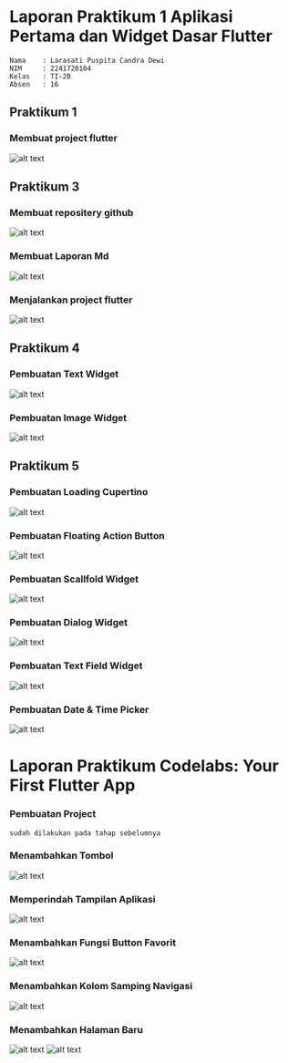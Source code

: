# Laporan Praktikum 1 Aplikasi Pertama dan Widget Dasar Flutter 
``` 
Nama    : Larasati Puspita Candra Dewi
NIM     : 2241720104
Kelas   : TI-2B
Absen   : 16
```

## Praktikum 1
### Membuat project flutter 
![alt text](image.png)

## Praktikum 3
### Membuat repositery github
![alt text](image-1.png)

### Membuat Laporan Md
![alt text](image-2.png)

### Menjalankan project flutter
![alt text](image-3.png)

## Praktikum 4
### Pembuatan Text Widget
![alt text](image-4.png)

### Pembuatan Image Widget
![alt text](image-5.png)

## Praktikum 5
### Pembuatan Loading Cupertino
![alt text](image-6.png)

### Pembuatan Floating Action Button
![alt text](image-7.png)

### Pembuatan Scallfold Widget
![alt text](image-8.png)

### Pembuatan Dialog Widget
![alt text](image-9.png)

### Pembuatan Text Field Widget
![alt text](image-10.png)

### Pembuatan Date & Time Picker
![alt text](image-11.png)

# Laporan Praktikum Codelabs: Your First Flutter App
### Pembuatan Project
``` sudah dilakukan pada tahap sebelumnya ```

### Menambahkan Tombol
![alt text](image-12.png)

### Memperindah Tampilan Aplikasi
![alt text](image-13.png)

### Menambahkan Fungsi Button Favorit
![alt text](image-14.png)

### Menambahkan Kolom Samping Navigasi
![alt text](image-15.png)

### Menambahkan Halaman Baru
![alt text](image-16.png)
![alt text](image-17.png)